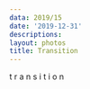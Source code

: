 ```yaml
---
data: 2019/15
date: '2019-12-31'
descriptions:
layout: photos
title: Transition
---
```


t r a n s i t i o n
